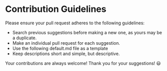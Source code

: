 # Contribution Guidelines

Please ensure your pull request adheres to the following guidelines:

- Search previous suggestions before making a new one, as yours may be a duplicate.
- Make an individual pull request for each suggestion.
- Use the following default.md file as a template
- Keep descriptions short and simple, but descriptive.

Your contributions are always welcome!  Thank you for your suggestions! :smiley:
